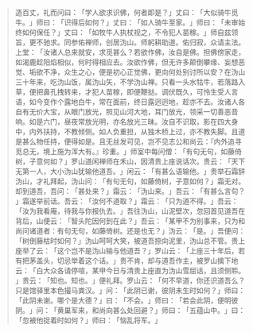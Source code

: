 > 造百丈，礼而问曰：​「学人欲求识佛，何者即是？​」丈曰：​「大似骑牛觅牛。​」师曰：​「识得后如何？​」丈曰：​「如人骑牛至家。​」师曰：​「未审始终如何保任？​」丈曰：​「如牧牛人执杖视之，不令犯人苗稼。​」师自兹领旨，更不驰求。同参佑禅师，创居沩山。师躬耕助道。佑归寂，众请主法。上堂：​「汝诸人总来就安，求觅甚么？若欲作佛，汝自是佛。担佛傍家走，如渴鹿趁阳焰相似，何时得相应去。汝欲作佛，但无许多颠倒攀缘、妄想恶觉、垢欲不净，众生之心，便是初心正觉佛，更向何处别讨所以安？在沩山三十年来，吃沩山饭，属沩山矢，不学沩山禅。只看一头水牯牛，若落路入草，便把鼻孔拽转来，才犯人苗稼，即便鞭挞。调伏既久，可怜生受人言语，如今变作个露地白牛，常在面前，终日露迥迥地，趁亦不去。汝诸人各自有无价大宝，从眼门放光，照见山河大地，耳门放光，领采一切善恶音响。如是六门，昼夜常放光明，亦名放光三昧。汝自不识取，影在四大身中，内外扶持，不教倾侧。如人负重担，从独木桥上过，亦不教失脚。且道是甚么物任持，便得如是。且无丝发可见，岂不见志公和尚云：『内外追寻觅总无，境上施为浑大有。』珍重。​」师室中每问僧：​「有句无句，如藤倚树，子意何如？​」罗山道闲禅师在禾山，因清贵上座说话次。贵云：​「天下无第一人，大小沩山犹输他道吾。​」闲云：​「有甚么语输他。​」贵举石霜辞沩山，才礼拜起，沩山问：​「有句无句，如藤倚树，子意如何？​」霜无对。却到道吾，吾问：​「甚处来？​」霜云：​「沩山来。​」吾云：​「有甚么言句？​」霜遂举前话。吾云：​「汝何不道取？​」霜云：​「只为道不得。​」吾云：​「汝为我看庵，待我与你报仇去。​」吾往沩山，山泥壁次，忽回首见道吾在背后，山便云：​「智头陀因何到在此？​」吾云：​「某甲不为别事来，只为和尚问诸道者：有句无句，如藤倚树。还是也无？​」沩云：​「是。​」吾便问：​「树倒藤枯时如何？​」沩山呵呵大笑，被道吾捺向泥里，沩山总不管。贵上座举了云：​「这个岂不是沩山输与他道吾？​」罗山云：​「上座三十年后，若有把茅盖头，切忌举着这个话。​」贵不肯，却与道吾作主，被罗山擒下地云：​「白大众各请停喧，某甲今日与清贵上座直为沩山雪屈话，且须侧聆。​」贵云：​「知也。知也。​」便礼拜。罗山云：​「何不早道，你还识道吾么？只是馆驿里本色撮马粪汉。​」问：​「此阴已谢，彼阴未生时如何？​」师曰：​「此阴未谢。哪个是大德？​」曰：​「不会。​」师曰：​「若会此阴，便明彼阴。​」问：​「黄巢军来，和尚向甚么处回避？​」师曰：​「五蕴山中。​」曰：​「忽被他捉着时如何？​」师曰：​「恼乱将军。​」


